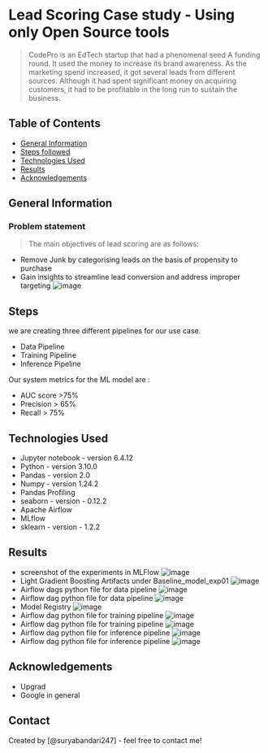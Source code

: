 # Lead Scoring Case study - Using only Open Source tools
> CodePro is an EdTech startup that had a phenomenal seed A funding round. 
It used the money to increase its brand awareness. As the marketing spend increased, it got several leads from different sources. Although it had spent significant money on acquiring customers, it had to be profitable in the long run to sustain the business. 

## Table of Contents
* [General Information](#general-information)
* [Steps followed](#Steps)
* [Technologies Used](#technologies-used)
* [Results](#Results)
* [Acknowledgements](#acknowledgements)


## General Information
### Problem statement
> The main objectives of lead scoring are as follows:

* Remove Junk by categorising leads on the basis of propensity to purchase
* Gain insights to streamline lead conversion and address improper targeting
![image](https://github.com/SuryaBandari247/MLOps_Lead_Scoring_Open_Source/assets/128714777/78284251-4377-4b19-9561-1445995e05fc)



<!-- You don't have to answer all the questions - just the ones relevant to your project. -->

## Steps
we are creating three different pipelines for our use case.

* Data Pipeline
* Training Pipeline
* Inference Pipeline
  
Our system metrics for the ML model are :
* AUC score >75%
* Precision > 65%
* Recall > 75%

## Technologies Used
- Jupyter notebook - version 6.4.12
- Python - version 3.10.0
- Pandas - version 2.0
- Numpy - version 1.24.2
- Pandas Profiling
- seaborn - version - 0.12.2
- Apache Airflow
- MLflow
- sklearn - version - 1.2.2

## Results
* screenshot of the experiments in MLFlow
![image](https://github.com/SuryaBandari247/MLOps_Lead_Scoring_Open_Source/assets/128714777/0f45ae0e-1635-4e35-be10-fb1979789564)
* Light Gradient Boosting Artifacts under Baseline_model_exp01
 ![image](https://github.com/SuryaBandari247/MLOps_Lead_Scoring_Open_Source/assets/128714777/4f3ce766-fc73-4b8d-af83-4df09f5d8838)
* Airflow dags python file for data pipeline
  ![image](https://github.com/SuryaBandari247/MLOps_Lead_Scoring_Open_Source/assets/128714777/4f785975-3b21-4942-a66c-1057a6815efc)
* Airflow dag python file for data pipeline
  ![image](https://github.com/SuryaBandari247/MLOps_Lead_Scoring_Open_Source/assets/128714777/12be0b34-1d1e-4dd8-bbea-70788dd4dd70)
* Model Registry
  ![image](https://github.com/SuryaBandari247/MLOps_Lead_Scoring_Open_Source/assets/128714777/c490f757-e86b-43c8-aa3c-3f993ca32e71)
* Airflow dag python file for training pipeline
  ![image](https://github.com/SuryaBandari247/MLOps_Lead_Scoring_Open_Source/assets/128714777/bd60367c-ab3c-44f0-bede-eb5251febbc4)
* Airflow dag python file for training pipeline
  ![image](https://github.com/SuryaBandari247/MLOps_Lead_Scoring_Open_Source/assets/128714777/4400d66a-aaad-4d17-ae82-51f5bf525baa)
* Airflow dag python file for inference pipeline
  ![image](https://github.com/SuryaBandari247/MLOps_Lead_Scoring_Open_Source/assets/128714777/dc9ab81f-951a-4c63-8015-60b88534751d)
* Airflow dag python file for inference pipeline
  ![image](https://github.com/SuryaBandari247/MLOps_Lead_Scoring_Open_Source/assets/128714777/ed7d76b1-087a-4f40-8a01-56518aa9bf0d)






 

## Acknowledgements
- Upgrad
- Google in general


## Contact
Created by [@suryabandari247] - feel free to contact me!
